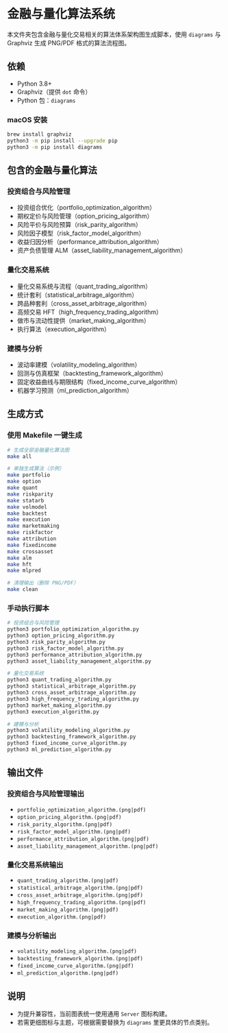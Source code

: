 # 金融与量化算法系统

本文件夹包含金融与量化交易相关的算法体系架构图生成脚本，使用 `diagrams` 与 Graphviz 生成 PNG/PDF 格式的算法流程图。

## 依赖

- Python 3.8+
- Graphviz（提供 `dot` 命令）
- Python 包：`diagrams`

### macOS 安装

```bash
brew install graphviz
python3 -m pip install --upgrade pip
python3 -m pip install diagrams
```

## 包含的金融与量化算法

### 投资组合与风险管理

- 投资组合优化（portfolio_optimization_algorithm）
- 期权定价与风险管理（option_pricing_algorithm）
- 风险平价与风险预算（risk_parity_algorithm）
- 风险因子模型（risk_factor_model_algorithm）
- 收益归因分析（performance_attribution_algorithm）
- 资产负债管理 ALM（asset_liability_management_algorithm）

### 量化交易系统

- 量化交易系统与流程（quant_trading_algorithm）
- 统计套利（statistical_arbitrage_algorithm）
- 跨品种套利（cross_asset_arbitrage_algorithm）
- 高频交易 HFT（high_frequency_trading_algorithm）
- 做市与流动性提供（market_making_algorithm）
- 执行算法（execution_algorithm）

### 建模与分析

- 波动率建模（volatility_modeling_algorithm）
- 回测与仿真框架（backtesting_framework_algorithm）
- 固定收益曲线与期限结构（fixed_income_curve_algorithm）
- 机器学习预测（ml_prediction_algorithm）

## 生成方式

### 使用 Makefile 一键生成

```bash
# 生成全部金融量化算法图
make all

# 单独生成算法（示例）
make portfolio
make option
make quant
make riskparity
make statarb
make volmodel
make backtest
make execution
make marketmaking
make riskfactor
make attribution
make fixedincome
make crossasset
make alm
make hft
make mlpred

# 清理输出（删除 PNG/PDF）
make clean
```

### 手动执行脚本

```bash
# 投资组合与风险管理
python3 portfolio_optimization_algorithm.py
python3 option_pricing_algorithm.py
python3 risk_parity_algorithm.py
python3 risk_factor_model_algorithm.py
python3 performance_attribution_algorithm.py
python3 asset_liability_management_algorithm.py

# 量化交易系统
python3 quant_trading_algorithm.py
python3 statistical_arbitrage_algorithm.py
python3 cross_asset_arbitrage_algorithm.py
python3 high_frequency_trading_algorithm.py
python3 market_making_algorithm.py
python3 execution_algorithm.py

# 建模与分析
python3 volatility_modeling_algorithm.py
python3 backtesting_framework_algorithm.py
python3 fixed_income_curve_algorithm.py
python3 ml_prediction_algorithm.py
```

## 输出文件

### 投资组合与风险管理输出

- `portfolio_optimization_algorithm.(png|pdf)`
- `option_pricing_algorithm.(png|pdf)`
- `risk_parity_algorithm.(png|pdf)`
- `risk_factor_model_algorithm.(png|pdf)`
- `performance_attribution_algorithm.(png|pdf)`
- `asset_liability_management_algorithm.(png|pdf)`

### 量化交易系统输出

- `quant_trading_algorithm.(png|pdf)`
- `statistical_arbitrage_algorithm.(png|pdf)`
- `cross_asset_arbitrage_algorithm.(png|pdf)`
- `high_frequency_trading_algorithm.(png|pdf)`
- `market_making_algorithm.(png|pdf)`
- `execution_algorithm.(png|pdf)`

### 建模与分析输出

- `volatility_modeling_algorithm.(png|pdf)`
- `backtesting_framework_algorithm.(png|pdf)`
- `fixed_income_curve_algorithm.(png|pdf)`
- `ml_prediction_algorithm.(png|pdf)`

## 说明

- 为提升兼容性，当前图表统一使用通用 `Server` 图标构建。
- 若需更细图标与主题，可根据需要替换为 `diagrams` 里更具体的节点类别。
